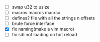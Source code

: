 - [ ] swap u32 to usize
- [ ] macros macros macrso
- [ ] defines? file with all the strings n offsets
- [ ] brute force interface 
- [x] fix naming(make a vim macro) 
- [ ] fix sdl not loading on hot reload 
